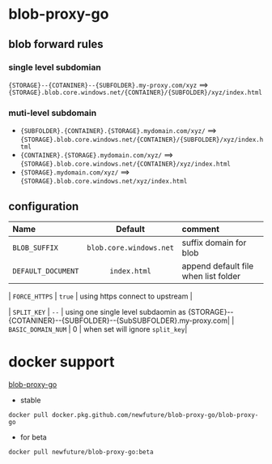 # blob-proxy-go

## blob forward rules

### single level subdomian

`{STORAGE}--{COTANINER}--{SUBFOLDER}.my-proxy.com/xyz` ==> `{STORAGE}.blob.core.windows.net/{CONTAINER}/{SUBFOLDER}/xyz/index.html`

### muti-level subdomain
* `{SUBFOLDER}.{CONTAINER}.{STORAGE}.mydomain.com/xyz/` ==> `{STORAGE}.blob.core.windows.net/{CONTAINER}/{SUBFOLDER}/xyz/index.html`
* `{CONTAINER}.{STORAGE}.mydomain.com/xyz/` ==> `{STORAGE}.blob.core.windows.net/{CONTAINER}/xyz/index.html`
* `{STORAGE}.mydomain.com/xyz/` ==>  `{STORAGE}.blob.core.windows.net/xyz/index.html`

## configuration

| Name | Default | comment |
| :--- | :----: | :---- |
| `BLOB_SUFFIX` | `blob.core.windows.net` | suffix domain for blob |
| `DEFAULT_DOCUMENT` | `index.html` | append default file when list folder  |

| `FORCE_HTTPS` | `true` | using https connect to upstream |

| `SPLIT_KEY` | `--` | using one single level subdaomin as {STORAGE}--{COTANINER}--{SUBFOLDER}--{SubSUBFOLDER}.my-proxy.com|
| `BASIC_DOMAIN_NUM` | 0 | when set will ignore `split_key`|


# docker support

[blob-proxy-go](https://github.com/NewFuture/blob-proxy-go/packages/102924)

* stable

`docker pull docker.pkg.github.com/newfuture/blob-proxy-go/blob-proxy-go`

* for beta

`docker pull newfuture/blob-proxy-go:beta`
